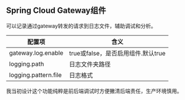 ## Spring Cloud Gateway组件
可以记录通过gateway转发的请求到日志文件，辅助调试和分析。

配置项 | 含义
------------ | -------------
gateway.log.enable | true或false，是否启用组件.默认true
logging.path | 日志文件夹路径
logging.pattern.file | 日志格式

我当初设计这个功能纯粹是前后端调试时方便撇清后端责任，生产环境慎用。
 